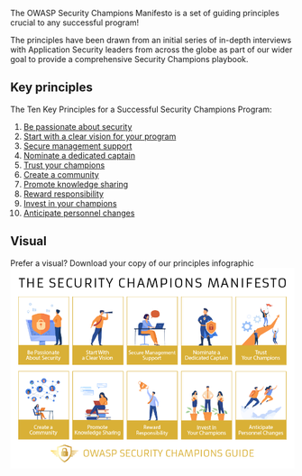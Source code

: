 The OWASP Security Champions Manifesto is a set of guiding principles crucial to any successful program!

The principles have been drawn from an initial series of in-depth interviews with Application Security leaders from across the globe as part of our wider goal to provide a comprehensive Security Champions playbook.

## Key principles
The Ten Key Principles for a Successful Security Champions Program:

1. [Be passionate about security](principles/01_Be_passionate_about_security.md)
2. [Start with a clear vision for your program](principles/02_Start_with_a_clear_vision_for_your_program.md)
3. [Secure management support](principles/03_Secure_management_support.md)
4. [Nominate a dedicated captain](principles/04_Nominate_a_dedicated_captain.md)
5. [Trust your champions](principles/05_Trust_your_champions.md)
6. [Create a community](principles/06_Create_a_community.md)
7. [Promote knowledge sharing](principles/07_Promote_knowledge_sharing.md)
8. [Reward responsibility](principles/08_Reward_responsibility.md)
9. [Invest in your champions](principles/09_Invest_in_your_champions.md)
10. [Anticipate personnel changes](principles/10_Anticipate_personnel_changes.md)

## Visual
Prefer a visual? Download your copy of our principles infographic
![Manifesto infographic](assets/images/OWASP_Security_Champions_Manifesto.png)